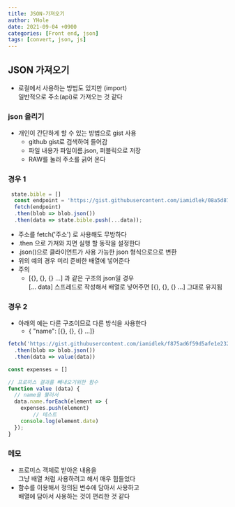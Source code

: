 ```yaml
---
title: JSON-가져오기
author: YHole
date: 2021-09-04 +0900
categories: [Front end, json]
tags: [convert, json, js]
---
```


## JSON 가져오기

- 로컬에서 사용하는 방법도 있지만 (import)  
일반적으로 주소(api)로 가져오는 것 같다


### json 올리기

- 개인이 간단하게 할 수 있는 방법으로 gist 사용
  - github gist로 검색하여 들어감
  - 파일 내용가 파일이름.json, 퍼블릭으로 저장
  - RAW를 눌러 주소를 긁어 온다


### 경우 1

```js
 state.bible = []
  const endpoint = 'https://gist.githubusercontent.com/iamidlek/08a5d8759ff657352c3cc6418c635590/raw/ea99fa8105dbe8e6759c9aff54b34d5abdff801a/en_en.json';
  fetch(endpoint)
  .then(blob => blob.json())
  .then(data => state.bible.push(...data));
```

- 주소를 fetch('주소') 로 사용해도 무방하다
- .then 으로 가져와 지면 실행 할 동작을 설정한다
- .json()으로 클라이언트가 사용 가능한 json 형식으로으로 변환
- 위의 예의 경우 미리 준비한 배열에 넣어준다
- 주의 
  - [{}, {}, {} ...] 과 같은 구조의 json일 경우  
  [... data] 스프레드로 작성해서 배열로 넣어주면 [{}, {}, {} ...] 그대로 유지됨


### 경우 2

- 아래의 예는 다른 구조이므로 다른 방식을 사용한다
  - { "name": [{}, {}, {} ...]}

```js
fetch('https://gist.githubusercontent.com/iamidlek/f875ad6f59d5afe1e232a01287b40164/raw/923194a341dbdbdfdf77947bd1a77cd823a8b0aa/cashbook.json')
  .then(blob => blob.json())
  .then(data => value(data))

const expenses = []

// 프로미스 결과를 빼내오기위한 함수
function value (data) {
  // name을 불러서 
  data.name.forEach(element => {
    expenses.push(element)
		// 테스트
    console.log(element.date)
  });
}
```



### 메모

- 프로미스 객체로 받아온 내용을  
그냥 배열 처럼 사용하려고 해서 매우 힘들었다
- 함수를 이용해서 정의된 변수에 담아서 사용하고  
배열에 담아서 사용하는 것이 편리한 것 같다
